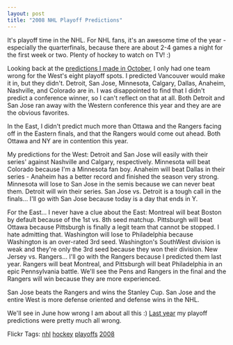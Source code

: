 ```yaml
---
layout: post
title: "2008 NHL Playoff Predictions"
---
```


<p>It's playoff time in the NHL.  For NHL fans, it's an awesome time of the year - especially the quarterfinals, because there are about 2-4 games a night for the first week or two.  Plenty of hockey to watch on TV! :)</p>
  
<p>Looking back at the <a href="http://kindohm.com/archive/2007/10/05/nhl-2007-2008-predictions.aspx">predictions I made in October</a>, I only had one team wrong for the West's eight playoff spots.  I predicted Vancouver would make it in, but they didn't.  Detroit, San Jose, Minnesota, Calgary, Dallas, Anaheim, Nashville, and Colorado are in.  I was disappointed to find that I didn't predict a conference winner, so I can't reflect on that at all.  Both Detroit and San Jose ran away with the Western conference this year and they are are the obvious favorites.  </p>
  
<p>In the East, I didn't predict much more than Ottawa and the Rangers facing off in the Eastern finals, and that the Rangers would come out ahead.  Both Ottawa and NY are in contention this year.</p>
  
<p>My predictions for the West:  Detroit and San Jose will easily with their series' against Nashville and Calgary, respectively.  Minnesota will beat Colorado because I'm a Minnesota fan boy.  Anaheim will beat Dallas in their series - Anaheim has a better record and finished the season very strong.  Minnesota will lose to San Jose in the semis because we can never beat them.  Detroit will win their series.  San Jose vs. Detroit is a tough call in the finals...  I'll go with San Jose because today is a day that ends in Y.</p>
  
<p>For the East... I never have a clue about the East: Montreal will beat Boston by default because of the 1st vs. 8th seed matchup.  Pittsburgh will beat Ottawa because Pittsburgh is finally a legit team that cannot be stopped.  I hate admitting that.  Washington will lose to Philadelphia because Washington is an over-rated 3rd seed.  Washington's SouthWest division is weak and they're only the 3rd seed because they won their division.  New Jersey vs. Rangers...  I'll go with the Rangers because I predicted them last year.  Rangers will beat Montreal, and Pittsburgh will beat Philadelphia in an epic Pennsylvania battle.  We'll see the Pens and Rangers in the final and the Rangers will win because they are more experienced.  </p>
  
<p>San Jose beats the Rangers and wins the Stanley Cup.  San Jose and the entire West is more defense oriented and defense wins in the NHL.  </p>
  
<p>We'll see in June how wrong I am about all this :)  <a href="http://kindohm.com/archive/2007/06/07/nhl-2006-2007-season-end.aspx">Last year</a> my playoff predictions were pretty much all wrong.  </p>
  
<div class="tags" id="scid:0767317B-992E-4b12-91E0-4F059A8CECA8:07ef00c4-24b2-48ab-9df0-161f4c9589b4">Flickr Tags: <a href="http://flickr.com/photos/tags/nhl" rel="tag">nhl</a> <a href="http://flickr.com/photos/tags/hockey" rel="tag">hockey</a> <a href="http://flickr.com/photos/tags/playoffs" rel="tag">playoffs</a> <a href="http://flickr.com/photos/tags/2008" rel="tag">2008</a></div> 
